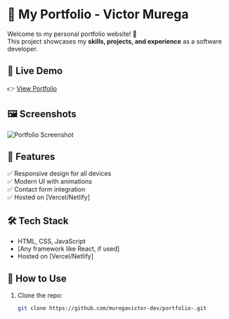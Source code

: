 # 🌟 My Portfolio - Victor Murega

Welcome to my personal portfolio website! 🚀  
This project showcases my **skills, projects, and experience** as a software developer.  

## 🔗 Live Demo  
👉 [View Portfolio](https://victor-murithi.vercel.app/)  

## 🖼️ Screenshots  
![Portfolio Screenshot](https://victor-murithi.vercel.app/)

## 📌 Features  
✅ Responsive design for all devices  
✅ Modern UI with animations  
✅ Contact form integration  
✅ Hosted on [Vercel/Netlify]  

## 🛠️ Tech Stack  
- HTML, CSS, JavaScript  
- [Any framework like React, if used]  
- Hosted on [Vercel/Netlify]  

## 🚀 How to Use  
1. Clone the repo:  
   ```sh
   git clone https://github.com/muregavictor-dev/portfolio-.git

